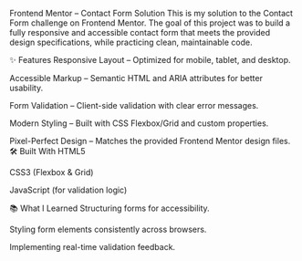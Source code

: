 Frontend Mentor – Contact Form Solution
This is my solution to the Contact Form challenge on Frontend Mentor. The goal of this project was to build a fully responsive and accessible contact form that meets the provided design specifications, while practicing clean, maintainable code.

✨ Features
Responsive Layout – Optimized for mobile, tablet, and desktop.

Accessible Markup – Semantic HTML and ARIA attributes for better usability.

Form Validation – Client-side validation with clear error messages.

Modern Styling – Built with CSS Flexbox/Grid and custom properties.

Pixel-Perfect Design – Matches the provided Frontend Mentor design files.
🛠️ Built With
HTML5

CSS3 (Flexbox & Grid)

JavaScript (for validation logic)

📚 What I Learned
Structuring forms for accessibility.

Styling form elements consistently across browsers.

Implementing real-time validation feedback.
